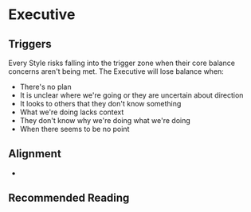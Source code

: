 # Executive

## Triggers

Every Style risks falling into the trigger zone when their core balance concerns aren't being met. The Executive will lose balance when:
* There's no plan
* It is unclear where we're going or they are uncertain about direction
* It looks to others that they don't know something
* What we're doing lacks context
* They don't know why we're doing what we're doing
* When there seems to be no point

## Alignment

* 

## Recommended Reading

